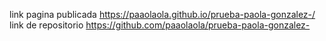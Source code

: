 link pagina publicada
https://paaolaola.github.io/prueba-paola-gonzalez-/
link de repositorio
https://github.com/paaolaola/prueba-paola-gonzalez-

